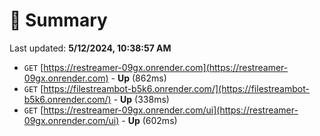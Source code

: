 # 📖 Summary
Last updated: **5/12/2024, 10:38:57 AM**

- `GET` [https://restreamer-09gx.onrender.com](https://restreamer-09gx.onrender.com) - **Up** (862ms)
- `GET` [https://filestreambot-b5k6.onrender.com/](https://filestreambot-b5k6.onrender.com/) - **Up** (338ms)
- `GET` [https://restreamer-09gx.onrender.com/ui](https://restreamer-09gx.onrender.com/ui) - **Up** (602ms)
